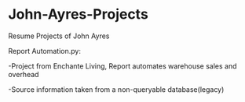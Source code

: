 # John-Ayres-Projects
Resume Projects of John Ayres

Report Automation.py:

  -Project from Enchante Living, Report automates warehouse sales and overhead
  
  -Source information taken from a non-queryable database(legacy)
  
